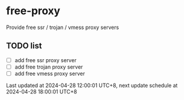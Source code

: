 
# free-proxy
Provide free ssr / trojan / vmess proxy servers


## TODO list
- [ ] add free ssr proxy server
- [ ] add free trojan proxy server
- [ ] add free vmess proxy server

Last updated at 2024-04-28 12:00:01 UTC+8, next update schedule at 2024-04-28 18:00:01 UTC+8

